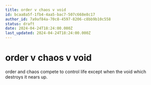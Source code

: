 ```yaml
---
title: order v chaos v void
id: bcaa8a5f-1fb4-4aa5-bac7-507c668e8c17
author_id: 7a9af84a-70c8-4597-8206-c8bb9b10c558
status: draft
date: 2024-04-24T18:24:00.000Z
last_updated: 2024-04-24T18:24:00.000Z
---
```


# order v chaos v void


order and chaos compete to control life except when the void which destroys it nears up.
